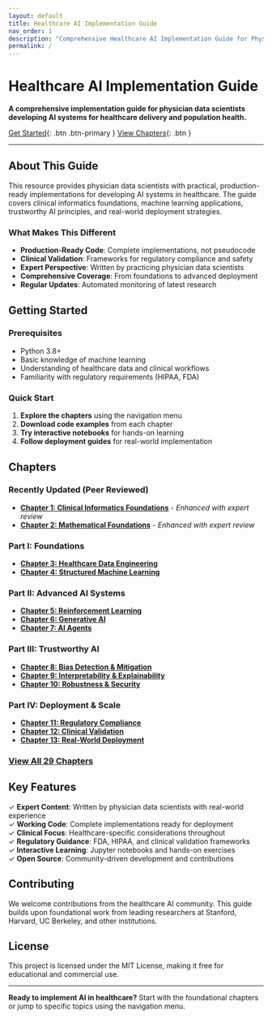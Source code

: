```yaml
---
layout: default
title: Healthcare AI Implementation Guide
nav_order: 1
description: "Comprehensive Healthcare AI Implementation Guide for Physician Data Scientists"
permalink: /
---
```


# Healthcare AI Implementation Guide

**A comprehensive implementation guide for physician data scientists developing AI systems for healthcare delivery and population health.**

[Get Started](#getting-started){: .btn .btn-primary } [View Chapters](#chapters){: .btn }

---

## About This Guide

This resource provides physician data scientists with practical, production-ready implementations for developing AI systems in healthcare. The guide covers clinical informatics foundations, machine learning applications, trustworthy AI principles, and real-world deployment strategies.

### What Makes This Different

- **Production-Ready Code**: Complete implementations, not pseudocode
- **Clinical Validation**: Frameworks for regulatory compliance and safety
- **Expert Perspective**: Written by practicing physician data scientists
- **Comprehensive Coverage**: From foundations to advanced deployment
- **Regular Updates**: Automated monitoring of latest research

## Getting Started

### Prerequisites

- Python 3.8+
- Basic knowledge of machine learning
- Understanding of healthcare data and clinical workflows
- Familiarity with regulatory requirements (HIPAA, FDA)

### Quick Start

1. **Explore the chapters** using the navigation menu
2. **Download code examples** from each chapter
3. **Try interactive notebooks** for hands-on learning
4. **Follow deployment guides** for real-world implementation

## Chapters

### Recently Updated (Peer Reviewed)
- **[Chapter 1: Clinical Informatics Foundations](/_chapters/01-clinical-informatics-peer-reviewed.html)** - *Enhanced with expert review*
- **[Chapter 2: Mathematical Foundations](/_chapters/02-mathematical-foundations-peer-reviewed.html)** - *Enhanced with expert review*

### Part I: Foundations
- **[Chapter 3: Healthcare Data Engineering](/_chapters/03-healthcare-data-engineering-comprehensive.html)**
- **[Chapter 4: Structured Machine Learning](/_chapters/04-structured-ml-clinical-comprehensive.html)**

### Part II: Advanced AI Systems
- **[Chapter 5: Reinforcement Learning](/_chapters/05-reinforcement-learning-healthcare-comprehensive.html)**
- **[Chapter 6: Generative AI](/_chapters/06-generative-ai-healthcare-comprehensive.html)**
- **[Chapter 7: AI Agents](/_chapters/07-ai-agents-healthcare-comprehensive.html)**

### Part III: Trustworthy AI
- **[Chapter 8: Bias Detection & Mitigation](/_chapters/08-bias-detection-mitigation-comprehensive.html)**
- **[Chapter 9: Interpretability & Explainability](/_chapters/09-interpretability-explainability-comprehensive.html)**
- **[Chapter 10: Robustness & Security](/_chapters/10-robustness-security-comprehensive.html)**

### Part IV: Deployment & Scale
- **[Chapter 11: Regulatory Compliance](/_chapters/11-regulatory-compliance-comprehensive.html)**
- **[Chapter 12: Clinical Validation](/_chapters/12-clinical-validation-frameworks-comprehensive.html)**
- **[Chapter 13: Real-World Deployment](/_chapters/13-real-world-deployment-strategies-comprehensive.html)**

### [View All 29 Chapters](/chapters/)

## Key Features

✓ **Expert Content**: Written by physician data scientists with real-world experience  
✓ **Working Code**: Complete implementations ready for deployment  
✓ **Clinical Focus**: Healthcare-specific considerations throughout  
✓ **Regulatory Guidance**: FDA, HIPAA, and clinical validation frameworks  
✓ **Interactive Learning**: Jupyter notebooks and hands-on exercises  
✓ **Open Source**: Community-driven development and contributions  

## Contributing

We welcome contributions from the healthcare AI community. This guide builds upon foundational work from leading researchers at Stanford, Harvard, UC Berkeley, and other institutions.

## License

This project is licensed under the MIT License, making it free for educational and commercial use.

---

**Ready to implement AI in healthcare?** Start with the foundational chapters or jump to specific topics using the navigation menu.
